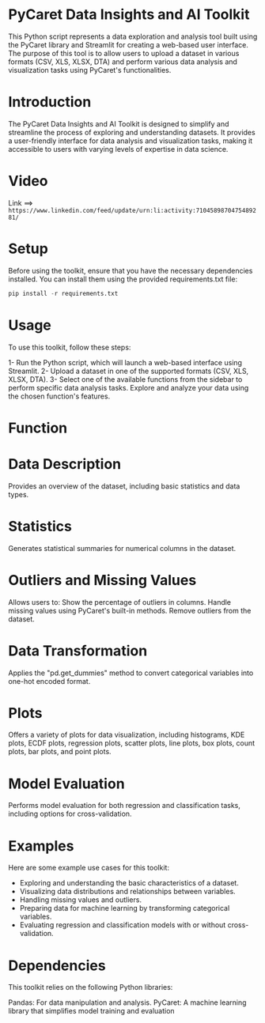 # PyCaret Data Insights and AI Toolkit
This Python script represents a data exploration and analysis tool built using the PyCaret library and Streamlit for creating a web-based user interface. The purpose of this tool is to allow users to upload a dataset in various formats (CSV, XLS, XLSX, DTA) and perform various data analysis and visualization tasks using PyCaret's functionalities.

# Introduction
The PyCaret Data Insights and AI Toolkit is designed to simplify and streamline the process of exploring and understanding datasets. It provides a user-friendly interface for data analysis and visualization tasks, making it accessible to users with varying levels of expertise in data science.

# Video
Link ==>  ``` https://www.linkedin.com/feed/update/urn:li:activity:7104589870475489281/     ```

# Setup
Before using the toolkit, ensure that you have the necessary dependencies installed. You can install them using the provided requirements.txt file:
```python
pip install -r requirements.txt
```
# Usage
To use this toolkit, follow these steps:

1- Run the Python script, which will launch a web-based interface using Streamlit.
2- Upload a dataset in one of the supported formats (CSV, XLS, XLSX, DTA).
3- Select one of the available functions from the sidebar to perform specific data analysis tasks.
Explore and analyze your data using the chosen function's features.

# Function
# Data Description
Provides an overview of the dataset, including basic statistics and data types.

# Statistics
Generates statistical summaries for numerical columns in the dataset.

# Outliers and Missing Values
Allows users to:
Show the percentage of outliers in columns.
Handle missing values using PyCaret's built-in methods.
Remove outliers from the dataset.

# Data Transformation
Applies the "pd.get_dummies" method to convert categorical variables into one-hot encoded format.

# Plots
Offers a variety of plots for data visualization, including histograms, KDE plots, ECDF plots, regression plots, scatter plots, line plots, box plots, count plots, bar plots, and point plots.

# Model Evaluation
Performs model evaluation for both regression and classification tasks, including options for cross-validation.

# Examples
Here are some example use cases for this toolkit:

- Exploring and understanding the basic characteristics of a dataset.
- Visualizing data distributions and relationships between variables.
- Handling missing values and outliers.
- Preparing data for machine learning by transforming categorical variables.
- Evaluating regression and classification models with or without cross-validation.
  
# Dependencies
This toolkit relies on the following Python libraries:

Pandas: For data manipulation and analysis.
PyCaret: A machine learning library that simplifies model training and evaluation
